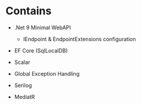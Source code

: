 # Contains
- .Net 9 Minimal WebAPI
    - IEndpoint & EndpointExtensions configuration
- EF Core (SqlLocalDB)
- Scalar
- Global Exception Handling
- Serilog

- MediatR 
